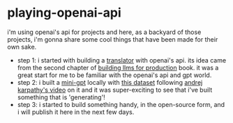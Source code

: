 # playing-openai-api
i'm using openai's api for projects and here, as a backyard of those projects, i'm gonna share some cool things that have been made for their own sake.

- step 1: i started with building a [translator](https://github.com/Sinusealpha/playing-openai-api/blob/main/translator.py) with openai's api. its idea came from the second chapter of [building llms for production](https://www.oreilly.com/library/view/building-llms-for/9798324731472/) book. it was a great start for me to be familiar with the openai's api and gpt world.
- step 2: i built a [mini-gpt](https://github.com/Sinusealpha/playing-openai-api/blob/main/minigpt.py) locally with [this dataset](https://github.com/Sinusealpha/playing-openai-api/blob/main/dataset.txt) following [andrej karpathy's video](https://youtu.be/kCc8FmEb1nY?si=Mwhe7z8xQezObxqd) on it and it was super-exciting to see that i've built something that is 'generating'!
- step 3: i started to build something handy, in the open-source form, and i will publish it here in the next few days.
